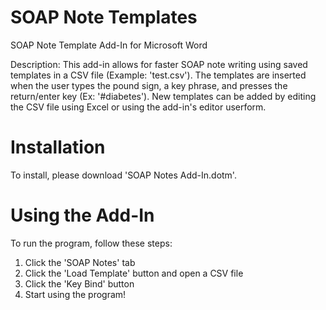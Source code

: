 # SOAP Note Templates
SOAP Note Template Add-In for Microsoft Word


Description: This add-in allows for faster SOAP note writing using saved templates in a CSV file (Example: 'test.csv'). The templates are inserted when the user types the pound sign, a key phrase, and presses the return/enter key (Ex: '#diabetes'). New templates can be added by editing the CSV file using Excel or using the add-in's editor userform.
# Installation
To install, please download 'SOAP Notes Add-In.dotm'.

# Using the Add-In
To run the program, follow these steps:


1. Click the 'SOAP Notes' tab
2. Click the 'Load Template' button and open a CSV file
3. Click the 'Key Bind' button
4. Start using the program!

